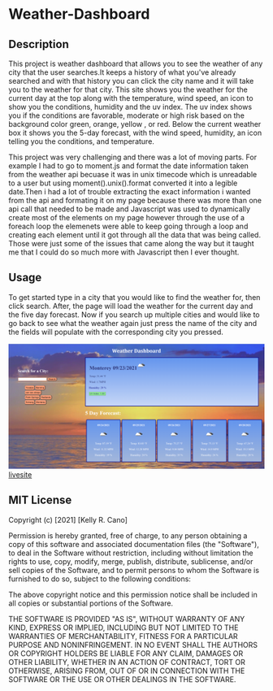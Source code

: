 # Weather-Dashboard

## Description
This project is weather dashboard that allows you to see the weather of any city that the user searches.It keeps a history of what you've already searched and with that history you can click the city name and it will take you to the weather for that city. This site shows you the weather for the current day at the top along with the temperature, wind speed, an icon to show you the conditions, humidity and the uv index. The uv index shows you if the conditions are favorable, moderate or high risk based on the background color green, orange, yellow , or red. Below the current weather box it shows you the 5-day forecast, with the wind speed, humidity, an icon telling you the conditions, and temperature.

This project was very challenging and there was a lot of moving parts. For example I had to go to moment.js and format the date information taken from the weather api becuase it was in unix timecode which is unreadable to a user but using moment().unix().format converted it into a legible date.Then i had a lot of trouble extracting the exact information i wanted from the api and formating it on my page because there was more than one api call that needed to be made and  Javascript was used to dynamically create most of the elements on my page however through the use of a foreach loop the elemenets were able to keep going through a loop and creating each element until it got through all the data that was being called. Those were just some of the issues that came along the way but it taught me that I could do so much more with Javascript then I ever thought.

## Usage
To get started type in a city that you would like to find the weather for, then click search. After, the page will load the weather for the current day and the five day forecast. Now if you search up multiple cities and would like to go back to see what the weather again just press the name of the city and the fields will populate with the corresponding city you pressed.

![screenshot](./weather-screenshot.png)
[livesite](https://krcano.github.io/Weather-Dashboard/)

## MIT License

Copyright (c) [2021] [Kelly R. Cano]

Permission is hereby granted, free of charge, to any person obtaining a copy
of this software and associated documentation files (the "Software"), to deal
in the Software without restriction, including without limitation the rights
to use, copy, modify, merge, publish, distribute, sublicense, and/or sell
copies of the Software, and to permit persons to whom the Software is
furnished to do so, subject to the following conditions:

The above copyright notice and this permission notice shall be included in all
copies or substantial portions of the Software.

THE SOFTWARE IS PROVIDED "AS IS", WITHOUT WARRANTY OF ANY KIND, EXPRESS OR
IMPLIED, INCLUDING BUT NOT LIMITED TO THE WARRANTIES OF MERCHANTABILITY,
FITNESS FOR A PARTICULAR PURPOSE AND NONINFRINGEMENT. IN NO EVENT SHALL THE
AUTHORS OR COPYRIGHT HOLDERS BE LIABLE FOR ANY CLAIM, DAMAGES OR OTHER
LIABILITY, WHETHER IN AN ACTION OF CONTRACT, TORT OR OTHERWISE, ARISING FROM,
OUT OF OR IN CONNECTION WITH THE SOFTWARE OR THE USE OR OTHER DEALINGS IN THE
SOFTWARE.
